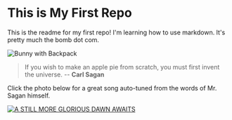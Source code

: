 # This is My First Repo

This is the readme for my first repo! I'm learning how to use markdown. It's pretty much the bomb dot com.

![Bunny with Backpack](http://37.media.tumblr.com/fbf592ff21fa3bc1212fc99530a8fa06/tumblr_mzar7owZiV1qewacoo1_500.jpg)

> If you wish to make an apple pie from scratch, you must first invent the universe. -- **Carl Sagan**

Click the photo below for a great song auto-tuned from the words of Mr. Sagan himself.

[![A STILL MORE GLORIOUS DAWN AWAITS](http://img.youtube.com/vi/zSgiXGELjbc/0.jpg)](http://www.youtube.com/watch?v=zSgiXGELjbc)
